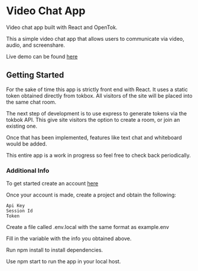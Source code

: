 # Video Chat App

Video chat app built with React and OpenTok. 

This a simple video chat app that allows users to communicate via video, audio, and screenshare. 

Live demo can be found [here](https://videochat.jessymangat.com)

## Getting Started

For the sake of time this app is strictly front end with React. It uses a static token obtained directly from tokbox. All visitors of the site will be placed into the same chat room. 

The next step of development is to use express to generate tokens via the tokbok API. This give site visitors the option to create a room, or join an existing one. 

Once that has been implemented, features like text chat and whiteboard would be added. 

This entire app is a work in progress so feel free to check back periodically. 

### Additional Info

To get started create an account [here](https://tokbox.com/account/user/signup)

Once your account is made, create a project and obtain the following:

    Api Key
    Session Id
    Token

Create a file called .env.local with the same format as example.env

Fill in the variable with the info you obtained above. 

Run npm install to install dependencies. 

Use npm start to run the app in your local host. 

